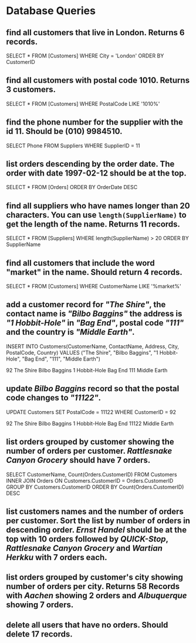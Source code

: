 # Database Queries

## find all customers that live in London. Returns 6 records.

SELECT * FROM [Customers] WHERE City = 'London'
ORDER BY CustomerID

## find all customers with postal code 1010. Returns 3 customers.

SELECT * FROM [Customers] WHERE PostalCode LIKE '1010%'

## find the phone number for the supplier with the id 11. Should be (010) 9984510.

SELECT Phone FROM Suppliers WHERE SupplierID = 11

## list orders descending by the order date. The order with date 1997-02-12 should be at the top.

SELECT * FROM [Orders] ORDER BY OrderDate DESC

## find all suppliers who have names longer than 20 characters. You can use `length(SupplierName)` to get the length of the name. Returns 11 records.

SELECT * FROM [Suppliers] WHERE length(SupplierName) > 20
ORDER BY SupplierName

## find all customers that include the word "market" in the name. Should return 4 records.

SELECT * FROM [Customers] WHERE CustomerName LIKE '%market%'

## add a customer record for _"The Shire"_, the contact name is _"Bilbo Baggins"_ the address is _"1 Hobbit-Hole"_ in _"Bag End"_, postal code _"111"_ and the country is _"Middle Earth"_.

INSERT INTO
Customers(CustomerName, ContactName, Address, City, PostalCode, Country)
VALUES ("The Shire", "Bilbo Baggins", "1 Hobbit-Hole", "Bag End", "111", "Middle Earth")

92	The Shire	Bilbo Baggins	1 Hobbit-Hole	Bag End	111	Middle Earth

## update _Bilbo Baggins_ record so that the postal code changes to _"11122"_.

UPDATE Customers
SET PostalCode = 11122
WHERE CustomerID = 92

92	The Shire	Bilbo Baggins	1 Hobbit-Hole	Bag End	11122	Middle Earth


## list orders grouped by customer showing the number of orders per customer. _Rattlesnake Canyon Grocery_ should have 7 orders.

SELECT CustomerName, Count(Orders.CustomerID) FROM Customers
INNER JOIN Orders ON Customers.CustomerID = Orders.CustomerID GROUP BY Customers.CustomerID ORDER BY Count(Orders.CustomerID) DESC

## list customers names and the number of orders per customer. Sort the list by number of orders in descending order. _Ernst Handel_ should be at the top with 10 orders followed by _QUICK-Stop_, _Rattlesnake Canyon Grocery_ and _Wartian Herkku_ with 7 orders each.

## list orders grouped by customer's city showing number of orders per city. Returns 58 Records with _Aachen_ showing 2 orders and _Albuquerque_ showing 7 orders.

## delete all users that have no orders. Should delete 17 records.
